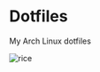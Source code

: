 # Dotfiles
My Arch Linux dotfiles

![rice](https://user-images.githubusercontent.com/73757315/180488594-5e747830-57ba-4c8c-89b7-1b4e6bc6547c.png)
